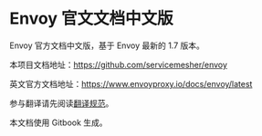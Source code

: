 # Envoy 官文文档中文版

Envoy 官方文档中文版，基于 Envoy 最新的 1.7 版本。

本项目文档地址：https://github.com/servicemesher/envoy

英文官方文档地址：https://www.envoyproxy.io/docs/envoy/latest

参与翻译请先阅读[翻译规范](https://github.com/servicemesher/envoy/blob/master/CODE_OF_CONDUCT.md)。

本文档使用 Gitbook 生成。